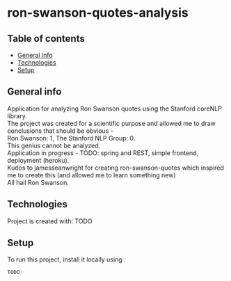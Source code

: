 # ron-swanson-quotes-analysis
## Table of contents
* [General info](#general-info)
* [Technologies](#technologies)
* [Setup](#setup)

## General info
Application for analyzing Ron Swanson quotes using the Stanford coreNLP library.\
The project was created for a scientific purpose and allowed me to draw conclusions that should be obvious -\
Ron Swanson: 1, The Stanford NLP Group: 0.\
This genius cannot be analyzed.\
Application in progress - TODO: spring and REST, simple frontend, deployment (heroku).\
Kudos to jamesseanwright for creating ron-swanson-quotes which inspired me to create this (and allowed me to learn something new)\
All hail Ron Swanson.

## Technologies
Project is created with:
TODO
	
## Setup
To run this project, install it locally using :

```
TODO
```
